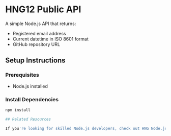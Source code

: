 # HNG12 Public API

A simple Node.js API that returns:
- Registered email address
- Current datetime in ISO 8601 format
- GitHub repository URL

## Setup Instructions

### Prerequisites
- Node.js installed

### Install Dependencies
```sh
npm install

## Related Resources

If you're looking for skilled Node.js developers, check out HNG Node.js Developers.

